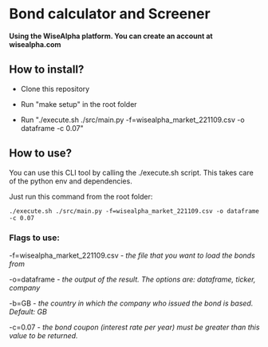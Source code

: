 # Bond calculator and Screener

**Using the WiseAlpha platform. You can create an account at wisealpha.com**

## How to install?

- Clone this repository

- Run "make setup" in the root folder

- Run "./execute.sh ./src/main.py -f=wisealpha_market_221109.csv -o dataframe -c 0.07"


## How to use?

You can use this CLI tool by calling the ./execute.sh script. This takes care of the python env and dependencies.

Just run this command from the root folder:

`./execute.sh ./src/main.py -f=wisealpha_market_221109.csv -o dataframe -c 0.07`

### Flags to use:

-f=wisealpha_market_221109.csv - *the file that you want to load the bonds from*

-o=dataframe - *the output of the result. The options are: dataframe, ticker, company*

-b=GB - *the country in which the company who issued the bond is based. Default: GB*

-c=0.07 - *the bond coupon (interest rate per year) must be greater than this value to be returned.*